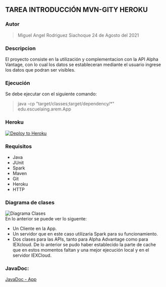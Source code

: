 ## TAREA INTRODUCCIÓN MVN-GITY HEROKU

### Autor
> Miguel Angel Rodriguez Siachoque
> 24 de Agosto del 2021

### Descripcion
El proyecto consiste en la utilización y complementacion con la API Alpha Vantage, con lo cual los datos se estableceran mediante el usuario ingrese los datos que podran ser visibles.

### Ejecución
Se debe ejecutar con el siguiente comando:
> java -cp "target/classes;target/dependency/*" edu.escuelaing.arem.App

### Heroku
[![Deploy to Heroku](https://www.herokucdn.com/deploy/button.png)](https://limitless-springs-37536.herokuapp.com)

### Requisitos
- Java
- JUnit
- Spark
- Maven
- Git
- Heroku
- HTTP

### Diagrama de clases
![Diagrama Clases](images/DiagramClass.PNG)<br>
En lo anterior se puede ver lo siguente:
- Un Cliente en la App.
- Un servidor que en este caso utilizaria Spark para su funcionamiento.
- Dos clases para las APIs, tanto para Alpha Advantage como para IEXcloud.
De lo anterior se pudo haber establecido la parte de cache que en estos momentos faltan y una mejor ejecución local y en el servidor IEXCloud.

### JavaDoc:
[JavaDoc - App](JavaDoc/index.html)
